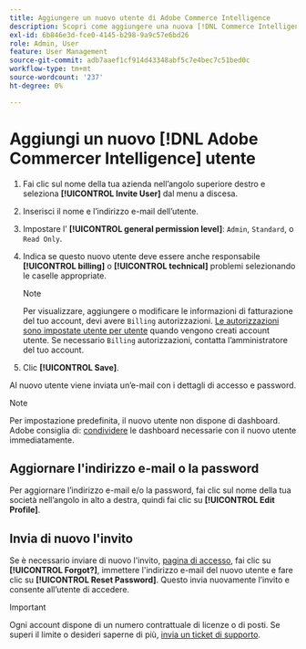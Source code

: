 ```yaml
---
title: Aggiungere un nuovo utente di Adobe Commerce Intelligence
description: Scopri come aggiungere una nuova [!DNL Commerce Intelligence] e come aggiornare il nome utente o la password.
exl-id: 6b846e3d-fce0-4145-b298-9a9c57e6bd26
role: Admin, User
feature: User Management
source-git-commit: adb7aaef1cf914d43348abf5c7e4bec7c51bed0c
workflow-type: tm+mt
source-wordcount: '237'
ht-degree: 0%

---
```


# Aggiungi un nuovo [!DNL Adobe Commercer Intelligence] utente

1. Fai clic sul nome della tua azienda nell’angolo superiore destro e seleziona **[!UICONTROL Invite User]** dal menu a discesa.
1. Inserisci il nome e l’indirizzo e-mail dell’utente.
1. Impostare l’ **[!UICONTROL general permission level]**: `Admin`, `Standard`, o `Read Only`.
1. Indica se questo nuovo utente deve essere anche responsabile **[!UICONTROL billing]** o **[!UICONTROL technical]** problemi selezionando le caselle appropriate.

   >[!NOTE]
   >
   >Per visualizzare, aggiungere o modificare le informazioni di fatturazione del tuo account, devi avere `Billing` autorizzazioni. [Le autorizzazioni sono impostate utente per utente](../../administrator/user-management/user-management.md) quando vengono creati account utente. Se necessario `Billing` autorizzazioni, contatta l’amministratore del tuo account.

1. Clic **[!UICONTROL Save]**.

Al nuovo utente viene inviata un’e-mail con i dettagli di accesso e password.

>[!NOTE]
>
>Per impostazione predefinita, il nuovo utente non dispone di dashboard. Adobe consiglia di: [condividere](../../data-user/dashboards/share-dashboard-with-users.md) le dashboard necessarie con il nuovo utente immediatamente.

## Aggiornare l&#39;indirizzo e-mail o la password

Per aggiornare l’indirizzo e-mail e/o la password, fai clic sul nome della tua società nell’angolo in alto a destra, quindi fai clic su **[!UICONTROL Edit Profile]**.

## Invia di nuovo l&#39;invito

Se è necessario inviare di nuovo l&#39;invito, [pagina di accesso](https://dashboard.rjmetrics.com/v2/session/create), fai clic su **[!UICONTROL Forgot?]**, immettere l&#39;indirizzo e-mail del nuovo utente e fare clic su **[!UICONTROL Reset Password]**. Questo invia nuovamente l’invito e consente all’utente di accedere.

>[!IMPORTANT]
>
>Ogni account dispone di un numero contrattuale di licenze o di posti. Se superi il limite o desideri saperne di più, [invia un ticket di supporto](https://experienceleague.adobe.com/docs/commerce-knowledge-base/kb/troubleshooting/miscellaneous/mbi-service-policies.html).

